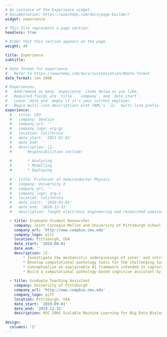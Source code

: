 ```yaml
---
# An instance of the Experience widget.
# Documentation: https://wowchemy.com/docs/page-builder/
widget: experience

# This file represents a page section.
headless: true

# Order that this section appears on the page.
weight: 40

title: Experience
subtitle:

# Date format for experience
#   Refer to https://wowchemy.com/docs/customization/#date-format
date_format: Jan 2006

# Experiences.
#   Add/remove as many `experience` items below as you like.
#   Required fields are `title`, `company`, and `date_start`.
#   Leave `date_end` empty if it's your current employer.
#   Begin multi-line descriptions with YAML's `|2-` multi-line prefix.
experience:
  # - title: CEO
  #   company: GenCoin
  #   company_url: ''
  #   company_logo: org-gc
  #   location: California
  #   date_start: '2021-01-01'
  #   date_end: ''
  #   description: |2-
  #       Responsibilities include:
        
  #       * Analysing
  #       * Modelling
  #       * Deploying
        
  # - title: Professor of Semiconductor Physics
  #   company: University X
  #   company_url: ''
  #   company_logo: org-x
  #   location: California
  #   date_start: '2016-01-01'
  #   date_end: '2020-12-31'
  #   description: Taught electronic engineering and researched semiconductor physics.

  - title: Graduate Student Researcher 
    company: Joint Carnegie-Mellon and University of Pittsburgh School of Medicine 
    company_url: 'http://www.compbio.cmu.edu'
    company_logo: pitt
    location: Pittsburgh, USA
    date_start: '2018-08-01'
    date_end: ''
    description: |2-
        * Investigate the mechanistic underpinnings of inter- and intra-class diagnostic variability in histopathology images and spatial intratumoral heterogeneity in multiplex image data
        * Develop computational pathology tools for the challenging task of correctly classifying sub-categories present within the diagnostic spectrum of breast lesions
        * Conceptualize an explainable AI framework intended to capture the visual diagnostic thinking of the pathologists
        * Build a computational pathology-based cognitive assistant by demonstrating perceptual and planning components which are useful in bringing the above technologies to everyday pathology practice 
  
  - title: Graduate Teaching Assistant 
    company: University of Pittsburgh 
    company_url: 'http://www.compbio.cmu.edu'
    company_logo: pitt
    location: Pittsburgh, USA
    date_start: '2019-09-01'
    date_end: '2019-12-15'
    description: MSC 2065 Scalable Machine Learning for Big Data Biology
        
design:
  columns: '2'
---
```

